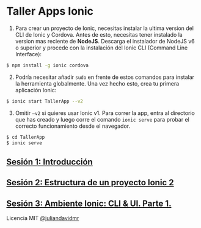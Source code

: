 # Taller Apps Ionic

1. Para crear un proyecto de Ionic, necesitas instalar la
ultima version del CLI de Ionic y Cordova. Antes de esto, necesitas tener instalado la version mas reciente
de **NodeJS**. Descarga el instalador de NodeJS v6 o 
superior y procede con la instalación del Ionic CLI (Command Line Interface):

```bash
$ npm install -g ionic cordova
```

2. Podría necesitar añadir `sudo` en frente de estos
comandos para instalar la herramienta globalmente. Una vez hecho esto, crea tu primera aplicación Ionic:

```bash
$ ionic start TallerApp --v2
```
3. Omitir `–v2` si quieres usar Ionic v1. Para correr la app, entra al directorio que has creado y luego corre el comando `ionic serve` para probar el correcto funcionamiento desde el
navegador.

```bash
$ cd TallerApp
$ ionic serve
```
## [**Sesión 1:** Introducción](http://slides.com/anlijudavid/apps)
## [**Sesión 2:** Estructura de un proyecto Ionic 2](./sesiones/Sesion2.md)
## [**Sesión 3:** Ambiente Ionic: CLI & UI. Parte 1.](./sesiones/Sesion3.md)


Licencia MIT
[@juliandavidmr](https://github.com/juliandavidmr)
